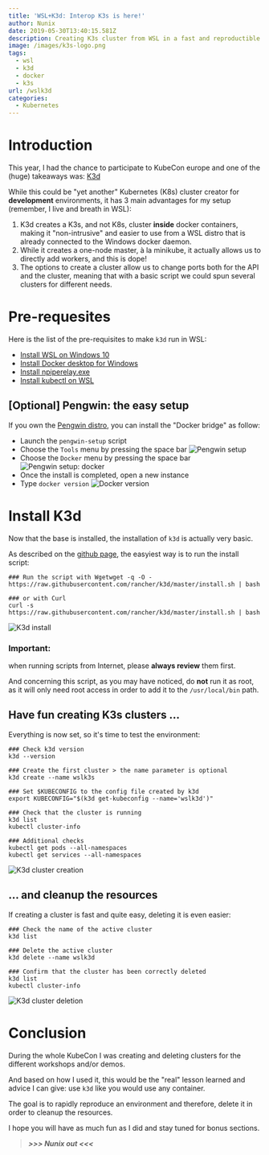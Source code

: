 ```yaml
---
title: 'WSL+K3d: Interop K3s is here!'
author: Nunix
date: 2019-05-30T13:40:15.581Z
description: Creating K3s cluster from WSL in a fast and reproductible way
image: /images/k3s-logo.png
tags:
  - wsl
  - k3d
  - docker
  - k3s
url: /wslk3d
categories:
  - Kubernetes
---
```

# Introduction

This year, I had the chance to participate to KubeCon europe and one of the (huge) takeaways was: [K3d](https://github.com/rancher/k3d)

While this could be "yet another" Kubernetes (K8s) cluster creator for **development** environments, it has 3 main advantages for my setup (remember, I live and breath in WSL):

1. K3d creates a K3s, and not K8s, cluster **inside** docker containers, making it "non-intrusive" and easier to use from a WSL distro that is already connected to the Windows docker daemon.
2. While it creates a one-node master, à la minikube, it actually allows us to directly add workers, and this is dope!
3. The options to create a cluster allow us to change ports both for the API and the cluster, meaning that with a basic script we could spun several clusters for different needs.

# Pre-requesites

Here is the list of the pre-requisites to make `k3d` run in WSL:

* [Install WSL on Windows 10](https://docs.microsoft.com/en-us/windows/wsl/install-win10)
* [Install Docker desktop for Windows](https://runnable.com/docker/install-docker-on-windows-10)
* [Install npiperelay.exe](https://github.com/jstarks/npiperelay)
* [Install kubectl on WSL](https://kubernetes.io/docs/tasks/tools/install-kubectl/)

## \[Optional] Pengwin: the easy setup

If you own the [Pengwin distro](https://www.microsoft.com/en-us/p/pengwin/9nv1gv1pxz6p), you can install the "Docker bridge" as follow:

* Launch the `pengwin-setup` script
* Choose the `Tools` menu by pressing the space bar
  ![](/images/pengwin-setup-1-tools.png "Pengwin setup")
* Choose the `Docker` menu by pressing the space bar
  ![](/images/pengwin-setup-2-docker.png "Pengwin setup: docker")
* Once the install is completed, open a new instance
* Type `docker version`
  ![](/images/pengwin-setup-3-docker-version.png "Docker version")

# Install K3d

Now that the base is installed, the installation of `k3d` is actually very basic.

As described on the [github page](https://github.com/rancher/k3d), the easyiest way is to run the install script:

```
### Run the script with Wgetwget -q -O - https://raw.githubusercontent.com/rancher/k3d/master/install.sh | bash

### or with Curl
curl -s https://raw.githubusercontent.com/rancher/k3d/master/install.sh | bash
```

![](/images/k3d-install-wget.png "K3d install")

### **Important**:

when running scripts from Internet, please **always review** them first.

And concerning this script, as you may have noticed, do **not** run it as root, as it will only need root access in order to add it to the `/usr/local/bin` path.

## Have fun creating K3s clusters ...

Everything is now set, so it's time to test the environment:

```
### Check k3d version
k3d --version

### Create the first cluster > the name parameter is optional
k3d create --name wslk3s

### Set $KUBECONFIG to the config file created by k3d
export KUBECONFIG="$(k3d get-kubeconfig --name='wslk3d')"

### Check that the cluster is running
k3d list
kubectl cluster-info

### Additional checks
kubectl get pods --all-namespaces
kubectl get services --all-namespaces
```

![](/images/k3d-create-cluster.png "K3d cluster creation")

## ... and cleanup the resources

If creating a cluster is fast and quite easy, deleting it is even easier:

```
### Check the name of the active cluster
k3d list

### Delete the active cluster
k3d delete --name wslk3d

### Confirm that the cluster has been correctly deleted
k3d list
kubectl cluster-info
```

![](/images/k3d-delete-cluster.png "K3d cluster deletion")

# Conclusion

During the whole KubeCon I was creating and deleting clusters for the different workshops and/or demos.

And based on how I used it, this would be the "real" lesson learned and advice I can give: use `k3d` like you would use any container.

The goal is to rapidly reproduce an environment and therefore, delete it in order to cleanup the resources.

I hope you will have as much fun as I did and stay tuned for bonus sections.

> **_\>>> Nunix out <<<_**

